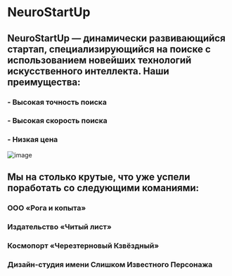 # NeuroStartUp
## NeuroStartUp — динамически развивающийся стартап, специализирующийся на поиске с использованием новейших технологий искусственного интеллекта. Наши преимущества:
### - Высокая точность поиска
### - Высокая скорость поиска
### - Низкая цена
![image](https://camo.githubusercontent.com/79ee96a8b8fa098c44d1ca302006f24d008408a1c22fc13260437214d705a23d/68747470733a2f2f6e65746f6c6f67792d636f64652e6769746875622e696f2f6769742d686f6d65776f726b732f696e74726f64756374696f6e2f6173736574732f6c6f676f2e706e67)


## Мы на столько крутые, что уже успели поработать со следующими команиями:

### ООО «Рога и копыта»
### Издательство «Читый лист»
### Космопорт «Черезтерновый Кзвёздный»
### Дизайн-студия имени Слишком Известного Персонажа